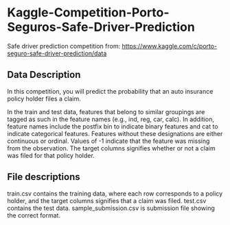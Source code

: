 # Kaggle-Competition-Porto-Seguros-Safe-Driver-Prediction
Safe driver prediction competition from: https://www.kaggle.com/c/porto-seguro-safe-driver-prediction/data

## Data Description

In this competition, you will predict the probability that an auto insurance policy holder files a claim.

In the train and test data, features that belong to similar groupings are tagged as such in the feature names (e.g., ind, reg, car, calc). In addition, feature names include the postfix bin to indicate binary features and cat to indicate categorical features. Features without these designations are either continuous or ordinal. Values of -1 indicate that the feature was missing from the observation. The target columns signifies whether or not a claim was filed for that policy holder.

## File descriptions

train.csv contains the training data, where each row corresponds to a policy holder, and the target columns signifies that a claim was filed.
test.csv contains the test data.
sample_submission.csv is submission file showing the correct format.
